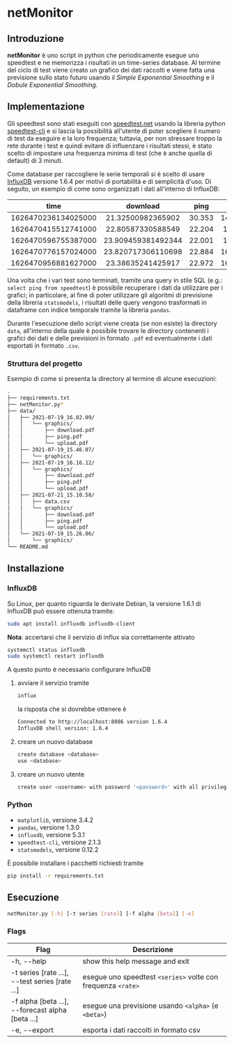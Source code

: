 # netMonitor

## Introduzione

**netMonitor** è uno script in python che periodicamente esegue uno speedtest e ne memorizza i risultati in un time-series database. 
Al termine del ciclo di test viene creato un grafico dei dati raccolti e viene fatta una previsione sullo stato futuro usando il *Simple Exponential Smoothing* e il *Dobule Exponential Smoothing*.

## Implementazione

Gli speedtest sono stati eseguiti con [speedtest.net](https://www.speedtest.net/) usando la libreria python [speedtest-cli](https://pypi.org/project/speedtest-cli/) e si lascia la possibilità all'utente di poter scegliere il numero di test da eseguire e la loro frequenza; tuttavia, per non stressare troppo la rete durante i test e quindi evitare di influenzare i risultati stessi, è stato scelto di impostare una frequenza minima di test (che è anche quella di default) di 3 minuti. 

Come database per raccogliere le serie temporali si è scelto di usare [InfluxDB](https://www.influxdata.com/) versione 1.6.4 per motivi di portabilità e di semplicità d'uso. 
Di seguito, un esempio di come sono organizzati i dati all'interno di InfluxDB:

|         time        |      download      |  ping  |       upload       |
|:-------------------:|:------------------:|:------:|:------------------:|
| 1626470236134025000 | 21.32500982365902  | 30.353 | 14.516783280552598 |
| 1626470415512741000 | 22.80587330588549  | 22.204 | 16.20905327065146  |
| 1626470596755387000 | 23.909459381492344 | 22.001 | 16.17956008944771  |
| 1626470776157024000 | 23.820717306110698 | 22.884 | 16.240073142308347 |
| 1626470956881627000 | 23.38635241425917  | 22.972 | 16.380493128365202 |

Una volta che i vari test sono terminati, tramite una query in stile SQL (e.g.: `select ping from speedtest`) è possibile recuperare i dati da utilizzare per i grafici; in particolare, al fine di poter utilizzare gli algoritmi di previsione della libreria `statsmodels`, i risultati delle query vengono trasformati in dataframe con indice temporale tramite la libreria `pandas`.

Durante l'esecuzione dello script viene creata (se non esiste) la directory `data`, all'interno della quale è possibile trovare le directory contenenti i grafici dei dati e delle previsioni in formato `.pdf` ed eventualmente i dati esportati in formato `.csv`.

### Struttura del progetto

Esempio di come si presenta la directory al termine di alcune esecuzioni:

```bash
.
├── requirements.txt
├── netMonitor.py*
├── data/
│   ├── 2021-07-19_16.02.09/
│   │   └── graphics/
│   │       ├── download.pdf
│   │       ├── ping.pdf
│   │       └── upload.pdf
│   ├── 2021-07-19_15.46.07/
│   │   └── graphics/
│   ├── 2021-07-19_16.16.12/
│   │   └── graphics/
│   │       ├── download.pdf
│   │       ├── ping.pdf
│   │       └── upload.pdf
│   ├── 2021-07-21_15.10.58/
│   │   ├── data.csv
│   │   └── graphics/
│   │       ├── download.pdf
│   │       ├── ping.pdf
│   │       └── upload.pdf
│   └── 2021-07-19_15.26.06/
│       └── graphics/
└── README.md
```

## Installazione

### InfluxDB

Su Linux, per quanto riguarda le derivate Debian, la versione 1.6.1 di InfluxDB può essere ottenuta tramite:
```bash
sudo apt install influxdb influxdb-client
```
**Nota**: accertarsi che il servizio di influx sia correttamente attivato

```bash
systemctl status influxdb
sudo systemctl restart influxdb
```
A questo punto è necessario configurare InfluxDB

1. avviare il servizio tramite
    ```bash
    influx
    ```
    la risposta che si dovrebbe ottenere è
    ```bash
    Connected to http://localhost:8086 version 1.6.4
    InfluxDB shell version: 1.6.4
    ```
2. creare un nuovo database
    ```bash
    create database <database>
    use <database>
    ```
3. creare un nuovo utente
    ```bash
    create user <username> with password '<password>' with all privileges
    ```

### Python

- `matplotlib`, versione 3.4.2 
- `pandas`, versione 1.3.0 
- `influxdb`, versione 5.3.1 
- `speedtest-cli`, versione 2.1.3 
- `statsmodels`, versione 0.12.2

È possibile installare i pacchetti richiesti tramite

```bash
pip install -r requirements.txt
```

## Esecuzione

```bash
netMonitor.py [-h] [-t series [rate]] [-f alpha [beta]] [-e]
```
### Flags

| Flag                                                  | Descrizione                                                  |
|-------------------------------------------------------|--------------------------------------------------------------|
| -h, --help                                            | show this help message and exit                              |
| -t series [rate ...],<br/> --test series [rate ...]   | esegue uno speedtest `<series>` volte con frequenza `<rate>` |
| -f alpha [beta ...],<br/> --forecast alpha [beta ...] | esegue una previsione usando `<alpha>` (e `<beta>`)          |
| -e, --export                                          | esporta i dati raccolti in formato csv                       |
